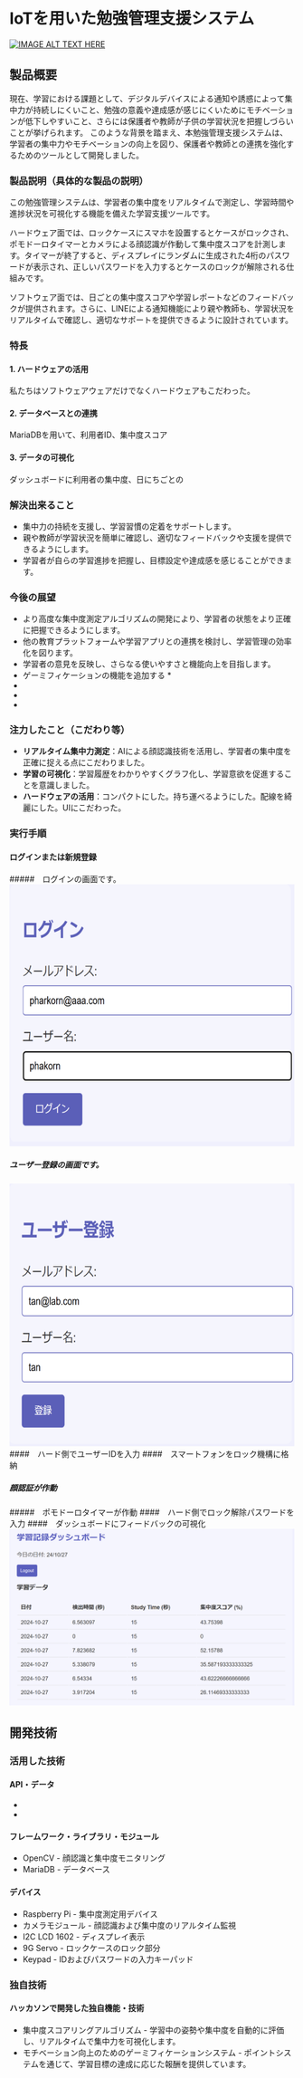 # IoTを用いた勉強管理支援システム

[![IMAGE ALT TEXT HERE](https://jphacks.com/wp-content/uploads/2024/07/JPHACKS2024_ogp.jpg)](https://www.youtube.com/watch?v=DZXUkEj-CSI)

## 製品概要
現在、学習における課題として、デジタルデバイスによる通知や誘惑によって集中力が持続しにくいこと、勉強の意義や達成感が感じにくいためにモチベーションが低下しやすいこと、さらには保護者や教師が子供の学習状況を把握しづらいことが挙げられます。
このような背景を踏まえ、本勉強管理支援システムは、学習者の集中力やモチベーションの向上を図り、保護者や教師との連携を強化するためのツールとして開発しました。

### 製品説明（具体的な製品の説明）
この勉強管理システムは、学習者の集中度をリアルタイムで測定し、学習時間や進捗状況を可視化する機能を備えた学習支援ツールです。

ハードウェア面では、ロックケースにスマホを設置するとケースがロックされ、ポモドーロタイマーとカメラによる顔認識が作動して集中度スコアを計測します。タイマーが終了すると、ディスプレイにランダムに生成された4桁のパスワードが表示され、正しいパスワードを入力するとケースのロックが解除される仕組みです。

ソフトウェア面では、日ごとの集中度スコアや学習レポートなどのフィードバックが提供されます。さらに、LINEによる通知機能により親や教師も、学習状況をリアルタイムで確認し、適切なサポートを提供できるように設計されています。

### 特長
#### 1. ハードウェアの活用
私たちはソフトウェアウェアだけでなくハードウェアもこだわった。

#### 2. データベースとの連携
MariaDBを用いて、利用者ID、集中度スコア

#### 3. データの可視化
ダッシュボードに利用者の集中度、日にちごとの

### 解決出来ること
* 集中力の持続を支援し、学習習慣の定着をサポートします。
* 親や教師が学習状況を簡単に確認し、適切なフィードバックや支援を提供できるようにします。
* 学習者が自らの学習進捗を把握し、目標設定や達成感を感じることができます。

### 今後の展望
* より高度な集中度測定アルゴリズムの開発により、学習者の状態をより正確に把握できるようにします。
* 他の教育プラットフォームや学習アプリとの連携を検討し、学習管理の効率化を図ります。
* 学習者の意見を反映し、さらなる使いやすさと機能向上を目指します。
* ゲーミフィケーションの機能を追加する
*　
*
*
*


### 注力したこと（こだわり等）
* **リアルタイム集中力測定**：AIによる顔認識技術を活用し、学習者の集中度を正確に捉える点にこだわりました。
* **学習の可視化**：学習履歴をわかりやすくグラフ化し、学習意欲を促進することを意識しました。
* **ハードウェアの活用**：コンパクトにした。持ち運べるようにした。配線を綺麗にした。UIにこだわった。

### 実行手順
#### ログインまたは新規登録
#####　ログインの画面です。
![ログイン](https://github.com/Shotaro-Akehi/Shotaro-Akehi/blob/main/rogin.png)
##### ユーザー登録の画面です。
![新規登録](https://github.com/Shotaro-Akehi/Shotaro-Akehi/blob/main/touroku.png)
####　ハード側でユーザーIDを入力
####　スマートフォンをロック機構に格納
##### 顔認証が作動
#####　ポモドーロタイマーが作動
####　ハード側でロック解除パスワードを入力
####　ダッシュボードにフィードバックの可視化
![ダッシュボード](https://github.com/Shotaro-Akehi/Shotaro-Akehi/blob/main/7E4C8880-7C57-4D77-9DCB-708E660C2F1E.png)
####


## 開発技術

### 活用した技術

#### API・データ
* 
* 

#### フレームワーク・ライブラリ・モジュール
* OpenCV - 顔認識と集中度モニタリング
* MariaDB - データベース

#### デバイス
* Raspberry Pi - 集中度測定用デバイス
* カメラモジュール - 顔認識および集中度のリアルタイム監視
* I2C LCD 1602 - ディスプレイ表示
* 9G Servo - ロックケースのロック部分
* Keypad - IDおよびパスワードの入力キーパッド

### 独自技術

#### ハッカソンで開発した独自機能・技術
* 集中度スコアリングアルゴリズム - 学習中の姿勢や集中度を自動的に評価し、リアルタイムで集中力を可視化します。
* モチベーション向上のためのゲーミフィケーションシステム - ポイントシステムを通じて、学習目標の達成に応じた報酬を提供しています。
